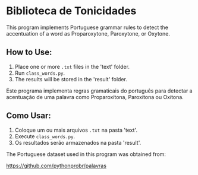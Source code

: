 # Biblioteca de Tonicidades

This program implements Portuguese grammar rules to detect the accentuation of a word as Proparoxytone, Paroxytone, or Oxytone.

## How to Use:

1. Place one or more `.txt` files in the 'text' folder.
2. Run `class_words.py`.
3. The results will be stored in the 'result' folder.

Este programa implementa regras gramaticais do português para detectar a acentuação de uma palavra como Proparoxítona, Paroxítona ou Oxítona.

## Como Usar:

1. Coloque um ou mais arquivos `.txt` na pasta 'text'.
2. Execute `class_words.py`.
3. Os resultados serão armazenados na pasta 'result'.

The Portuguese dataset used in this program was obtained from:

https://github.com/pythonprobr/palavras

